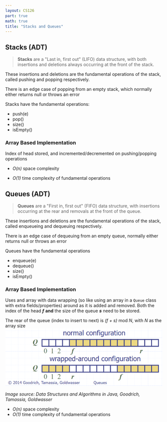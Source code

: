 ```yaml
---
layout: CS126
part: true
math: true
title: "Stacks and Queues"
---
```



## Stacks (ADT)
> **Stacks** are a "Last in, first out" (LIFO) data structure, with both insertions and deletions always occurring at the front of the stack. 

These insertions and deletions are the fundamental operations of the stack, called pushing and popping respectively.

There is an edge case of popping from an empty stack, which normally either returns null or throws an error

Stacks have the fundamental operations:

- push(e)
- pop()
- size()
- isEmpty()

### Array Based Implementation

Index of head stored, and incremented/decremented on pushing/popping operations

- *O(n)* space complexity

- *O(1)* time complexity of fundamental operations

## Queues (ADT)

> **Queues** are a "First in, first out" (FIFO) data structure, with insertions occurring at the rear and removals at the front of the queue. 

These insertions and deletions are the fundamental operations of the stack, called enqueueing and dequeuing respectively.

There is an edge case of dequeuing from an empty queue, normally either returns null or throws an error

Queues have the fundamental operations

- enqueue(e)
- dequeue()
- size()
- isEmpty()

### Array Based Implementation

Uses and array with data wrapping (so like using an array in a `Queue` class with extra fields/properties) around as it is added and removed. Both the index of the head ***f*** **and** the size of the queue ***s*** need to be stored.

The rear of the queue (index to insert to next) is *(f + s)* mod *N*, with *N* as the array size
![queueArrayImplementation](./images/queueArrayImplementation.png)

*Image source: Data Structures and Algorithms in Java, Goodrich, Tamassia, Goldwasser*

- *O(n)* space complexity
- *O(1)* time complexity of fundamental operations